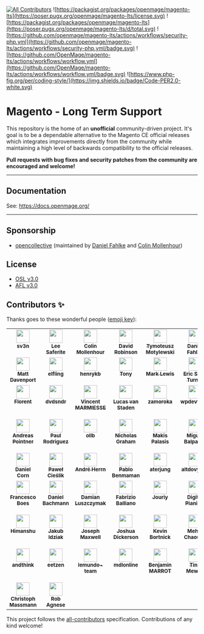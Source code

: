 [![All Contributors](https://img.shields.io/github/all-contributors/openmage/magento-lts?color=ee8449)](#contributors)
![https://packagist.org/packages/openmage/magento-lts](https://poser.pugx.org/openmage/magento-lts/license.svg)
![https://packagist.org/packages/openmage/magento-lts](https://poser.pugx.org/openmage/magento-lts/d/total.svg)
![https://github.com/openmage/magento-lts/actions/workflows/security-php.yml](https://github.com/openmage/magento-lts/actions/workflows/security-php.yml/badge.svg)
![https://github.com/OpenMage/magento-lts/actions/workflows/workflow.yml](https://github.com/OpenMage/magento-lts/actions/workflows/workflow.yml/badge.svg)
![https://www.php-fig.org/per/coding-style/](https://img.shields.io/badge/Code-PER2.0-white.svg)

# Magento - Long Term Support

This repository is the home of an **unofficial** community-driven project. It's goal is to be a dependable alternative
to the Magento CE official releases which integrates improvements directly from the community while maintaining a high
level of backwards compatibility to the official releases.

**Pull requests with bug fixes and security patches from the community are encouraged and welcome!**

---

## Documentation

See: https://docs.openmage.org/

---

## Sponsorship

* [opencollective](https://opencollective.com/openmage) (maintained by [Daniel Fahlke](https://github.com/Flyingmana) and [Colin Mollenhour](https://github.com/colinmollenhour))

## License

- [OSL v3.0](http://opensource.org/licenses/OSL-3.0)
- [AFL v3.0](http://opensource.org/licenses/AFL-3.0)

## Contributors ✨

Thanks goes to these wonderful people ([emoji key](https://allcontributors.org/docs/en/emoji-key)):

<!-- ALL-CONTRIBUTORS-LIST:START - Do not remove or modify this section -->
<!-- prettier-ignore-start -->
<!-- markdownlint-disable -->
<table>
  <tbody>
    <tr>
      <td align="center" valign="top" width="5%"><a href="https://magento.stackexchange.com/users/46249/sv3n"><img src="https://avatars1.githubusercontent.com/u/5022236?v=4" loading="lazy" width="35" alt=""/><br /><sub><b>sv3n</b></sub></a></td>
      <td align="center" valign="top" width="5%"><a href="https://github.com/LeeSaferite"><img src="https://avatars3.githubusercontent.com/u/47386?v=4" loading="lazy" width="35" alt=""/><br /><sub><b>Lee Saferite</b></sub></a></td>
      <td align="center" valign="top" width="5%"><a href="http://colin.mollenhour.com/"><img src="https://avatars3.githubusercontent.com/u/38738?v=4" loading="lazy" width="35" alt=""/><br /><sub><b>Colin Mollenhour</b></sub></a></td>
      <td align="center" valign="top" width="5%"><a href="https://github.com/drobinson"><img src="https://avatars1.githubusercontent.com/u/455332?v=4" loading="lazy" width="35" alt=""/><br /><sub><b>David Robinson</b></sub></a></td>
      <td align="center" valign="top" width="5%"><a href="https://macopedia.com/"><img src="https://avatars1.githubusercontent.com/u/515397?v=4" loading="lazy" width="35" alt=""/><br /><sub><b>Tymoteusz Motylewski</b></sub></a></td>
      <td align="center" valign="top" width="5%"><a href="http://flyingmana.name/"><img src="https://avatars3.githubusercontent.com/u/237319?v=4" loading="lazy" width="35" alt=""/><br /><sub><b>Daniel Fahlke</b></sub></a></td>
      <td align="center" valign="top" width="5%"><a href="https://overhemden.com/"><img src="https://avatars3.githubusercontent.com/u/652395?v=4" loading="lazy" width="35" alt=""/><br /><sub><b>SNH_NL</b></sub></a></td>
      <td align="center" valign="top" width="5%"><a href="https://github.com/spinsch"><img src="https://avatars1.githubusercontent.com/u/519865?v=4" loading="lazy" width="35" alt=""/><br /><sub><b>Marc Romano</b></sub></a></td>
      <td align="center" valign="top" width="5%"><a href="http://www.fabian-blechschmidt.de/"><img src="https://avatars1.githubusercontent.com/u/379680?v=4" loading="lazy" width="35" alt=""/><br /><sub><b>Fabian Blechschmidt</b></sub></a></td>
      <td align="center" valign="top" width="5%"><a href="https://github.com/Sekiphp"><img src="https://avatars2.githubusercontent.com/u/9967016?v=4" loading="lazy" width="35" alt=""/><br /><sub><b>Luboš Hubáček</b></sub></a></td>
      <td align="center" valign="top" width="5%"><a href="https://github.com/edannenberg"><img src="https://avatars0.githubusercontent.com/u/1352794?v=4" loading="lazy" width="35" alt=""/><br /><sub><b>Erik Dannenberg</b></sub></a></td>
      <td align="center" valign="top" width="5%"><a href="http://srcode.nl/"><img src="https://avatars2.githubusercontent.com/u/1163348?v=4" loading="lazy" width="35" alt=""/><br /><sub><b>Jeroen Boersma</b></sub></a></td>
      <td align="center" valign="top" width="5%"><a href="https://www.linkedin.com/in/lfluvisotto"><img src="https://avatars3.githubusercontent.com/u/535626?v=4" loading="lazy" width="35" alt=""/><br /><sub><b>Leandro F. L.</b></sub></a></td>
      <td align="center" valign="top" width="5%"><a href="https://github.com/kkrieger85"><img src="https://avatars2.githubusercontent.com/u/4435523?v=4" loading="lazy" width="35" alt=""/><br /><sub><b>Kevin Krieger</b></sub></a></td>
      <td align="center" valign="top" width="5%"><a href="https://github.com/kiatng"><img src="https://avatars1.githubusercontent.com/u/1106470?v=4" loading="lazy" width="35" alt=""/><br /><sub><b>Ng Kiat Siong</b></sub></a></td>
      <td align="center" valign="top" width="5%"><a href="https://github.com/bob2021"><img src="https://avatars0.githubusercontent.com/u/8102829?v=4" loading="lazy" width="35" alt=""/><br /><sub><b>bob2021</b></sub></a></td>
      <td align="center" valign="top" width="5%"><a href="https://github.com/bastienlm"><img src="https://avatars1.githubusercontent.com/u/13004368?v=4" loading="lazy" width="35" alt=""/><br /><sub><b>Bastien Lamamy</b></sub></a></td>
      <td align="center" valign="top" width="5%"><a href="https://github.com/DmitryFursNeklo"><img src="https://avatars3.githubusercontent.com/u/6996108?v=4" loading="lazy" width="35" alt=""/><br /><sub><b>Dmitry Furs</b></sub></a></td>
      <td align="center" valign="top" width="5%"><a href="https://github.com/rjocoleman"><img src="https://avatars0.githubusercontent.com/u/154176?v=4" loading="lazy" width="35" alt=""/><br /><sub><b>Robert Coleman</b></sub></a></td>
      <td align="center" valign="top" width="5%"><a href="http://milandavidek.cz/"><img src="https://avatars2.githubusercontent.com/u/4263992?v=4" loading="lazy" width="35" alt=""/><br /><sub><b>Milan Davídek</b></sub></a></td>
    </tr>
    <tr>
      <td align="center" valign="top" width="5%"><a href="https://mattdavenport.io/"><img src="https://avatars3.githubusercontent.com/u/1127393?v=4" loading="lazy" width="35" alt=""/><br /><sub><b>Matt Davenport</b></sub></a></td>
      <td align="center" valign="top" width="5%"><a href="https://github.com/kestraly"><img src="https://avatars3.githubusercontent.com/u/13368757?v=4" loading="lazy" width="35" alt=""/><br /><sub><b>elfling</b></sub></a></td>
      <td align="center" valign="top" width="5%"><a href="https://github.com/henrykbrzoska"><img src="https://avatars1.githubusercontent.com/u/4395216?v=4" loading="lazy" width="35" alt=""/><br /><sub><b>henrykb</b></sub></a></td>
      <td align="center" valign="top" width="5%"><a href="https://github.com/empiricompany"><img src="https://avatars0.githubusercontent.com/u/5071467?v=4" loading="lazy" width="35" alt=""/><br /><sub><b>Tony</b></sub></a></td>
      <td align="center" valign="top" width="5%"><a href="https://netalico.com/"><img src="https://avatars0.githubusercontent.com/u/2094614?v=4" loading="lazy" width="35" alt=""/><br /><sub><b>Mark Lewis</b></sub></a></td>
      <td align="center" valign="top" width="5%"><a href="https://github.com/ericseanturner"><img src="https://avatars3.githubusercontent.com/u/42879056?v=4" loading="lazy" width="35" alt=""/><br /><sub><b>Eric Sean Turner</b></sub></a></td>
      <td align="center" valign="top" width="5%"><a href="https://willcodeforfood.github.io/"><img src="https://avatars2.githubusercontent.com/u/1639118?v=4" loading="lazy" width="35" alt=""/><br /><sub><b>Eric Seastrand</b></sub></a></td>
      <td align="center" valign="top" width="5%"><a href="https://www.ambimax.de/"><img src="https://avatars1.githubusercontent.com/u/14741874?v=4" loading="lazy" width="35" alt=""/><br /><sub><b>Tobias Schifftner</b></sub></a></td>
      <td align="center" valign="top" width="5%"><a href="https://www.simonsprankel.com/"><img src="https://avatars1.githubusercontent.com/u/930199?v=4" loading="lazy" width="35" alt=""/><br /><sub><b>Simon Sprankel</b></sub></a></td>
      <td align="center" valign="top" width="5%"><a href="https://tomlankhorst.nl/"><img src="https://avatars0.githubusercontent.com/u/675432?v=4" loading="lazy" width="35" alt=""/><br /><sub><b>Tom Lankhorst</b></sub></a></td>
      <td align="center" valign="top" width="5%"><a href="https://shirtsofholland.com/"><img src="https://avatars0.githubusercontent.com/u/11224809?v=4" loading="lazy" width="35" alt=""/><br /><sub><b>shirtsofholland</b></sub></a></td>
      <td align="center" valign="top" width="5%"><a href="https://github.com/sebastianwagner"><img src="https://avatars0.githubusercontent.com/u/1701745?v=4" loading="lazy" width="35" alt=""/><br /><sub><b>sebastianwagner</b></sub></a></td>
      <td align="center" valign="top" width="5%"><a href="https://maximehuran.fr/"><img src="https://avatars1.githubusercontent.com/u/11380627?v=4" loading="lazy" width="35" alt=""/><br /><sub><b>Maxime Huran</b></sub></a></td>
      <td align="center" valign="top" width="5%"><a href="https://github.com/pepijnblom"><img src="https://avatars0.githubusercontent.com/u/6009489?v=4" loading="lazy" width="35" alt=""/><br /><sub><b>Pepijn</b></sub></a></td>
      <td align="center" valign="top" width="5%"><a href="https://github.com/manuperezgo"><img src="https://avatars0.githubusercontent.com/u/8482836?v=4" loading="lazy" width="35" alt=""/><br /><sub><b>manuperezgo</b></sub></a></td>
      <td align="center" valign="top" width="5%"><a href="https://www.luigifab.fr/"><img src="https://avatars1.githubusercontent.com/u/31816829?v=4" loading="lazy" width="35" alt=""/><br /><sub><b>luigifab</b></sub></a></td>
      <td align="center" valign="top" width="5%"><a href="https://github.com/loekvangool"><img src="https://avatars0.githubusercontent.com/u/7300472?v=4" loading="lazy" width="35" alt=""/><br /><sub><b>Loek van Gool</b></sub></a></td>
      <td align="center" valign="top" width="5%"><a href="https://github.com/kpitn"><img src="https://avatars2.githubusercontent.com/u/41059?v=4" loading="lazy" width="35" alt=""/><br /><sub><b>kpitn</b></sub></a></td>
      <td align="center" valign="top" width="5%"><a href="https://github.com/kalenjordan"><img src="https://avatars2.githubusercontent.com/u/1542197?v=4" loading="lazy" width="35" alt=""/><br /><sub><b>kalenjordan</b></sub></a></td>
      <td align="center" valign="top" width="5%"><a href="https://www.ioweb.gr/en"><img src="https://avatars3.githubusercontent.com/u/20220341?v=4" loading="lazy" width="35" alt=""/><br /><sub><b>IOWEB TECHNOLOGIES</b></sub></a></td>
    </tr>
    <tr>
      <td align="center" valign="top" width="5%"><a href="https://github.com/fplantinet"><img src="https://avatars0.githubusercontent.com/u/2428023?v=4" loading="lazy" width="35" alt=""/><br /><sub><b>Florent</b></sub></a></td>
      <td align="center" valign="top" width="5%"><a href="https://github.com/dvdsndr"><img src="https://avatars1.githubusercontent.com/u/13637075?v=4" loading="lazy" width="35" alt=""/><br /><sub><b>dvdsndr</b></sub></a></td>
      <td align="center" valign="top" width="5%"><a href="https://github.com/VincentMarmiesse"><img src="https://avatars0.githubusercontent.com/u/1949412?v=4" loading="lazy" width="35" alt=""/><br /><sub><b>Vincent MARMIESSE</b></sub></a></td>
      <td align="center" valign="top" width="5%"><a href="http://www.proxiblue.com.au/"><img src="https://avatars2.githubusercontent.com/u/4994260?v=4" loading="lazy" width="35" alt=""/><br /><sub><b>Lucas van Staden</b></sub></a></td>
      <td align="center" valign="top" width="5%"><a href="http://zamoroka.com/"><img src="https://avatars1.githubusercontent.com/u/9164112?v=4" loading="lazy" width="35" alt=""/><br /><sub><b>zamoroka</b></sub></a></td>
      <td align="center" valign="top" width="5%"><a href="https://github.com/wpdevteam"><img src="https://avatars3.githubusercontent.com/u/1577103?v=4" loading="lazy" width="35" alt=""/><br /><sub><b>wpdevteam</b></sub></a></td>
      <td align="center" valign="top" width="5%"><a href="http://www.storefront.be/"><img src="https://avatars1.githubusercontent.com/u/71019?v=4" loading="lazy" width="35" alt=""/><br /><sub><b>Wouter Samaey</b></sub></a></td>
      <td align="center" valign="top" width="5%"><a href="https://github.com/vovayatsyuk"><img src="https://avatars2.githubusercontent.com/u/306080?v=4" loading="lazy" width="35" alt=""/><br /><sub><b>Vova Yatsyuk</b></sub></a></td>
      <td align="center" valign="top" width="5%"><a href="https://hydrobuilder.com/"><img src="https://avatars3.githubusercontent.com/u/1300504?v=4" loading="lazy" width="35" alt=""/><br /><sub><b>Trevor Hartman</b></sub></a></td>
      <td align="center" valign="top" width="5%"><a href="https://github.com/trabulium"><img src="https://avatars3.githubusercontent.com/u/1046615?v=4" loading="lazy" width="35" alt=""/><br /><sub><b>Somewhere</b></sub></a></td>
      <td align="center" valign="top" width="5%"><a href="https://www.schmengler-se.de/"><img src="https://avatars1.githubusercontent.com/u/367320?v=4" loading="lazy" width="35" alt=""/><br /><sub><b>Fabian Schmengler /></b></sub></a></td>
      <td align="center" valign="top" width="5%"><a href="https://copex.io/"><img src="https://avatars1.githubusercontent.com/u/584168?v=4" loading="lazy" width="35" alt=""/><br /><sub><b>Roman Hutterer</b></sub></a></td>
      <td align="center" valign="top" width="5%"><a href="https://www.haiku.co.nz/"><img src="https://avatars2.githubusercontent.com/u/123676?v=4" loading="lazy" width="35" alt=""/><br /><sub><b>Sergei Filippov</b></sub></a></td>
      <td align="center" valign="top" width="5%"><a href="https://github.com/samsteele"><img src="https://avatars3.githubusercontent.com/u/10742174?v=4" loading="lazy" width="35" alt=""/><br /><sub><b>Sam Steele</b></sub></a></td>
      <td align="center" valign="top" width="5%"><a href="https://goo.gl/WCUymp"><img src="https://avatars2.githubusercontent.com/u/59101?v=4" loading="lazy" width="35" alt=""/><br /><sub><b>Ricardo Velhote</b></sub></a></td>
      <td align="center" valign="top" width="5%"><a href="https://royduineveld.nl/"><img src="https://avatars2.githubusercontent.com/u/1703233?v=4" loading="lazy" width="35" alt=""/><br /><sub><b>Roy Duineveld</b></sub></a></td>
      <td align="center" valign="top" width="5%"><a href="https://github.com/roberto-ebizmarts"><img src="https://avatars0.githubusercontent.com/u/51710909?v=4" loading="lazy" width="35" alt=""/><br /><sub><b>Roberto Sarmiento Pérez</b></sub></a></td>
      <td align="center" valign="top" width="5%"><a href="https://www.pierre-martin.fr/"><img src="https://avatars0.githubusercontent.com/u/75968?v=4" loading="lazy" width="35" alt=""/><br /><sub><b>Pierre Martin</b></sub></a></td>
      <td align="center" valign="top" width="5%"><a href="https://github.com/rafdol"><img src="https://avatars2.githubusercontent.com/u/20263372?v=4" loading="lazy" width="35" alt=""/><br /><sub><b>Rafał Dołgopoł</b></sub></a></td>
      <td align="center" valign="top" width="5%"><a href="https://github.com/rafaelpatro"><img src="https://avatars0.githubusercontent.com/u/13813964?v=4" loading="lazy" width="35" alt=""/><br /><sub><b>Rafael Patro</b></sub></a></td>
    </tr>
    <tr>
      <td align="center" valign="top" width="5%"><a href="https://copex.io/"><img src="https://avatars3.githubusercontent.com/u/1998210?v=4" loading="lazy" width="35" alt=""/><br /><sub><b>Andreas Pointner</b></sub></a></td>
      <td align="center" valign="top" width="5%"><a href="https://github.com/paulrodriguez"><img src="https://avatars2.githubusercontent.com/u/6373764?v=4" loading="lazy" width="35" alt=""/><br /><sub><b>Paul Rodriguez</b></sub></a></td>
      <td align="center" valign="top" width="5%"><a href="https://github.com/ollb"><img src="https://avatars0.githubusercontent.com/u/5952064?v=4" loading="lazy" width="35" alt=""/><br /><sub><b>ollb</b></sub></a></td>
      <td align="center" valign="top" width="5%"><a href="https://github.com/nintenic"><img src="https://avatars0.githubusercontent.com/u/1317618?v=4" loading="lazy" width="35" alt=""/><br /><sub><b>Nicholas Graham</b></sub></a></td>
      <td align="center" valign="top" width="5%"><a href="https://github.com/mpalasis"><img src="https://avatars0.githubusercontent.com/u/37408939?v=4" loading="lazy" width="35" alt=""/><br /><sub><b>Makis Palasis</b></sub></a></td>
      <td align="center" valign="top" width="5%"><a href="http://magento.stackexchange.com/users/5209/mbalparda"><img src="https://avatars1.githubusercontent.com/u/3997682?v=4" loading="lazy" width="35" alt=""/><br /><sub><b>Miguel Balparda</b></sub></a></td>
      <td align="center" valign="top" width="5%"><a href="https://www.ecomni.nl/"><img src="https://avatars3.githubusercontent.com/u/2143634?v=4" loading="lazy" width="35" alt=""/><br /><sub><b>Mark van der Sanden</b></sub></a></td>
      <td align="center" valign="top" width="5%"><a href="https://binarzone.com/"><img src="https://avatars1.githubusercontent.com/u/200507?v=4" loading="lazy" width="35" alt=""/><br /><sub><b>Micky Socaci</b></sub></a></td>
      <td align="center" valign="top" width="5%"><a href="https://www.binaerfabrik.de/"><img src="https://avatars3.githubusercontent.com/u/7369753?v=4" loading="lazy" width="35" alt=""/><br /><sub><b>Marvin Sengera</b></sub></a></td>
      <td align="center" valign="top" width="5%"><a href="https://github.com/kanevbg"><img src="https://avatars3.githubusercontent.com/u/11477130?v=4" loading="lazy" width="35" alt=""/><br /><sub><b>Kostadin A.</b></sub></a></td>
      <td align="center" valign="top" width="5%"><a href="https://github.com/julienloizelet"><img src="https://avatars3.githubusercontent.com/u/20956510?v=4" loading="lazy" width="35" alt=""/><br /><sub><b>Julien Loizelet</b></sub></a></td>
      <td align="center" valign="top" width="5%"><a href="https://maxcluster.de/"><img src="https://avatars0.githubusercontent.com/u/1112507?v=4" loading="lazy" width="35" alt=""/><br /><sub><b>Jonas Hünig</b></sub></a></td>
      <td align="center" valign="top" width="5%"><a href="https://github.com/jaroschek"><img src="https://avatars1.githubusercontent.com/u/470290?v=4" loading="lazy" width="35" alt=""/><br /><sub><b>Stefan Jaroschek</b></sub></a></td>
      <td align="center" valign="top" width="5%"><a href="http://jacques.sh/"><img src="https://avatars2.githubusercontent.com/u/858611?v=4" loading="lazy" width="35" alt=""/><br /><sub><b>Jacques Bodin-Hullin</b></sub></a></td>
      <td align="center" valign="top" width="5%"><a href="https://github.com/googlygoo"><img src="https://avatars3.githubusercontent.com/u/7078871?v=4" loading="lazy" width="35" alt=""/><br /><sub><b>Wilhelm Ellmann</b></sub></a></td>
      <td align="center" valign="top" width="5%"><a href="https://github.com/edwinkortman"><img src="https://avatars2.githubusercontent.com/u/7047894?v=4" loading="lazy" width="35" alt=""/><br /><sub><b>Edwin.</b></sub></a></td>
      <td align="center" valign="top" width="5%"><a href="https://github.com/drago-aca"><img src="https://avatars3.githubusercontent.com/u/14777419?v=4" loading="lazy" width="35" alt=""/><br /><sub><b>drago-aca</b></sub></a></td>
      <td align="center" valign="top" width="5%"><a href="https://github.com/dng-dev"><img src="https://avatars0.githubusercontent.com/u/836079?v=4" loading="lazy" width="35" alt=""/><br /><sub><b>Daniel Niedergesäß</b></sub></a></td>
      <td align="center" valign="top" width="5%"><a href="https://github.com/davis2125"><img src="https://avatars2.githubusercontent.com/u/14129105?v=4" loading="lazy" width="35" alt=""/><br /><sub><b>J Davis</b></sub></a></td>
      <td align="center" valign="top" width="5%"><a href="https://github.com/damien-biasotto"><img src="https://avatars0.githubusercontent.com/u/430633?v=4" loading="lazy" width="35" alt=""/><br /><sub><b>Damien Biasotto</b></sub></a></td>
    </tr>
    <tr>
      <td align="center" valign="top" width="5%"><a href="https://github.com/cundd"><img src="https://avatars2.githubusercontent.com/u/743122?v=4" loading="lazy" width="35" alt=""/><br /><sub><b>Daniel Corn</b></sub></a></td>
      <td align="center" valign="top" width="5%"><a href="http://www.cieslix.com/"><img src="https://avatars0.githubusercontent.com/u/6729521?v=4" loading="lazy" width="35" alt=""/><br /><sub><b>Paweł Cieślik</b></sub></a></td>
      <td align="center" valign="top" width="5%"><a href="https://github.com/borriglione"><img src="https://avatars2.githubusercontent.com/u/465544?v=4" loading="lazy" width="35" alt=""/><br /><sub><b>André Herrn</b></sub></a></td>
      <td align="center" valign="top" width="5%"><a href="https://github.com/blopa"><img src="https://avatars3.githubusercontent.com/u/3838114?v=4" loading="lazy" width="35" alt=""/><br /><sub><b>Pablo Benmaman</b></sub></a></td>
      <td align="center" valign="top" width="5%"><a href="https://github.com/aterjung"><img src="https://avatars1.githubusercontent.com/u/3084302?v=4" loading="lazy" width="35" alt=""/><br /><sub><b>aterjung</b></sub></a></td>
      <td align="center" valign="top" width="5%"><a href="https://github.com/altdovydas"><img src="https://avatars3.githubusercontent.com/u/8860049?v=4" loading="lazy" width="35" alt=""/><br /><sub><b>altdovydas</b></sub></a></td>
      <td align="center" valign="top" width="5%"><a href="https://github.com/alissonjr"><img src="https://avatars2.githubusercontent.com/u/11911917?v=4" loading="lazy" width="35" alt=""/><br /><sub><b>Alisson Júnior</b></sub></a></td>
      <td align="center" valign="top" width="5%"><a href="https://github.com/alexkirsch"><img src="https://avatars3.githubusercontent.com/u/9553441?v=4" loading="lazy" width="35" alt=""/><br /><sub><b>Alex Kirsch</b></sub></a></td>
      <td align="center" valign="top" width="5%"><a href="https://github.com/SnowCommerceBrand"><img src="https://avatars3.githubusercontent.com/u/37154233?v=4" loading="lazy" width="35" alt=""/><br /><sub><b>Branden</b></sub></a></td>
      <td align="center" valign="top" width="5%"><a href="https://github.com/PofMagicfingers"><img src="https://avatars3.githubusercontent.com/u/469501?v=4" loading="lazy" width="35" alt=""/><br /><sub><b>Pof Magicfingers</b></sub></a></td>
      <td align="center" valign="top" width="5%"><a href="https://github.com/MichaelThessel"><img src="https://avatars1.githubusercontent.com/u/2926266?v=4" loading="lazy" width="35" alt=""/><br /><sub><b>Michael Thessel</b></sub></a></td>
      <td align="center" valign="top" width="5%"><a href="https://github.com/JonLaliberte"><img src="https://avatars3.githubusercontent.com/u/5403662?v=4" loading="lazy" width="35" alt=""/><br /><sub><b>Jonathan Laliberte</b></sub></a></td>
      <td align="center" valign="top" width="5%"><a href="https://www.linkedin.com/in/ivanchepurnyi"><img src="https://avatars2.githubusercontent.com/u/866758?v=4" loading="lazy" width="35" alt=""/><br /><sub><b>Ivan Chepurnyi</b></sub></a></td>
      <td align="center" valign="top" width="5%"><a href="https://github.com/Ig0r-M-magic42"><img src="https://avatars1.githubusercontent.com/u/22006850?v=4" loading="lazy" width="35" alt=""/><br /><sub><b>Igor</b></sub></a></td>
      <td align="center" valign="top" width="5%"><a href="https://github.com/EliasKotlyar"><img src="https://avatars0.githubusercontent.com/u/9529505?v=4" loading="lazy" width="35" alt=""/><br /><sub><b>Elias Kotlyar</b></sub></a></td>
      <td align="center" valign="top" width="5%"><a href="https://github.com/Hejty1"><img src="https://avatars2.githubusercontent.com/u/53661954?v=4" loading="lazy" width="35" alt=""/><br /><sub><b>Hejty1</b></sub></a></td>
      <td align="center" valign="top" width="5%"><a href="https://github.com/Gaelle"><img src="https://avatars2.githubusercontent.com/u/112183?v=4" loading="lazy" width="35" alt=""/><br /><sub><b>Gaelle</b></sub></a></td>
      <td align="center" valign="top" width="5%"><a href="https://www.martinez-frederic.fr/"><img src="https://avatars3.githubusercontent.com/u/13019288?v=4" loading="lazy" width="35" alt=""/><br /><sub><b>Frédéric MARTINEZ</b></sub></a></td>
      <td align="center" valign="top" width="5%"><a href="https://github.com/FaustTobias"><img src="https://avatars1.githubusercontent.com/u/48201729?v=4" loading="lazy" width="35" alt=""/><br /><sub><b>Tobias Faust</b></sub></a></td>
      <td align="center" valign="top" width="5%"><a href="https://github.com/AndresInSpace"><img src="https://avatars2.githubusercontent.com/u/14356094?v=4" loading="lazy" width="35" alt=""/><br /><sub><b>AndresInSpace</b></sub></a></td>
    </tr>
    <tr>
      <td align="center" valign="top" width="5%"><a href="https://github.com/boesbo"><img src="https://avatars1.githubusercontent.com/u/12744378?v=4" loading="lazy" width="35" alt=""/><br /><sub><b>Francesco Boes</b></sub></a></td>
      <td align="center" valign="top" width="5%"><a href="https://github.com/dbachmann"><img src="https://avatars1.githubusercontent.com/u/1921769?v=4" loading="lazy" width="35" alt=""/><br /><sub><b>Daniel Bachmann</b></sub></a></td>
      <td align="center" valign="top" width="5%"><a href="https://github.com/daim2k5"><img src="https://avatars.githubusercontent.com/u/656150?v=4" loading="lazy" width="35" alt=""/><br /><sub><b>Damian Luszczymak</b></sub></a></td>
      <td align="center" valign="top" width="5%"><a href="http://fabrizioballiano.com/"><img src="https://avatars.githubusercontent.com/u/909743?v=4" loading="lazy" width="35" alt=""/><br /><sub><b>Fabrizio Balliano</b></sub></a></td>
      <td align="center" valign="top" width="5%"><a href="https://github.com/jouriy"><img src="https://avatars.githubusercontent.com/u/68122106?v=4" loading="lazy" width="35" alt=""/><br /><sub><b>Jouriy</b></sub></a></td>
      <td align="center" valign="top" width="5%"><a href="http://www.digital-pianism.com/"><img src="https://avatars.githubusercontent.com/u/16592249?v=4" loading="lazy" width="35" alt=""/><br /><sub><b>Digital Pianism</b></sub></a></td>
      <td align="center" valign="top" width="5%"><a href="https://github.com/justinbeaty"><img src="https://avatars.githubusercontent.com/u/51970393?v=4" loading="lazy" width="35" alt=""/><br /><sub><b>Justin Beaty</b></sub></a></td>
      <td align="center" valign="top" width="5%"><a href="https://github.com/ADDISON74"><img src="https://avatars.githubusercontent.com/u/8360474?v=4" loading="lazy" width="35" alt=""/><br /><sub><b>ADDISON</b></sub></a></td>
      <td align="center" valign="top" width="5%"><a href="http://dinhe.net/~aredridel/"><img src="https://avatars.githubusercontent.com/u/2876?v=4" loading="lazy" width="35" alt=""/><br /><sub><b>Aria Stewart</b></sub></a></td>
      <td align="center" valign="top" width="5%"><a href="https://github.com/drwilliams"><img src="https://avatars.githubusercontent.com/u/11303389?v=4" loading="lazy" width="35" alt=""/><br /><sub><b>Dean Williams</b></sub></a></td>
      <td align="center" valign="top" width="5%"><a href="https://github.com/hhirsch"><img src="https://avatars.githubusercontent.com/u/2451426?v=4" loading="lazy" width="35" alt=""/><br /><sub><b>Henry Hirsch</b></sub></a></td>
      <td align="center" valign="top" width="5%"><a href="https://github.com/kdckrs"><img src="https://avatars.githubusercontent.com/u/2227271?v=4" loading="lazy" width="35" alt=""/><br /><sub><b>kdckrs</b></sub></a></td>
      <td align="center" valign="top" width="5%"><a href="https://github.com/sicet7"><img src="https://avatars.githubusercontent.com/u/7220364?v=4" loading="lazy" width="35" alt=""/><br /><sub><b>Martin René Sørensen</b></sub></a></td>
      <td align="center" valign="top" width="5%"><a href="https://www.b3-it.de/"><img src="https://avatars.githubusercontent.com/u/3726836?v=4" loading="lazy" width="35" alt=""/><br /><sub><b>Frank Rochlitzer</b></sub></a></td>
      <td align="center" valign="top" width="5%"><a href="http://www.alterweb.nl/"><img src="https://avatars.githubusercontent.com/u/12827587?v=4" loading="lazy" width="35" alt=""/><br /><sub><b>AlterWeb</b></sub></a></td>
      <td align="center" valign="top" width="5%"><a href="https://github.com/Caprico85"><img src="https://avatars.githubusercontent.com/u/2081806?v=4" loading="lazy" width="35" alt=""/><br /><sub><b>Caprico</b></sub></a></td>
      <td align="center" valign="top" width="5%"><a href="https://github.com/davidwindell"><img src="https://avatars.githubusercontent.com/u/1720090?v=4" loading="lazy" width="35" alt=""/><br /><sub><b>David Windell</b></sub></a></td>
      <td align="center" valign="top" width="5%"><a href="https://github.com/drashmk"><img src="https://avatars.githubusercontent.com/u/2790702?v=4" loading="lazy" width="35" alt=""/><br /><sub><b>Dragan Atanasov</b></sub></a></td>
      <td align="center" valign="top" width="5%"><a href="https://github.com/lamskoy"><img src="https://avatars.githubusercontent.com/u/233998?v=4" loading="lazy" width="35" alt=""/><br /><sub><b>Eugene Lamskoy</b></sub></a></td>
      <td align="center" valign="top" width="5%"><a href="https://github.com/ferdiusa"><img src="https://avatars.githubusercontent.com/u/1997982?v=4" loading="lazy" width="35" alt=""/><br /><sub><b>Ferdinand</b></sub></a></td>
    </tr>
    <tr>
      <td align="center" valign="top" width="5%"><a href="https://focused-wescoff-bfb488.netlify.app/"><img src="https://avatars.githubusercontent.com/u/65963997?v=4" loading="lazy" width="35" alt=""/><br /><sub><b>Himanshu</b></sub></a></td>
      <td align="center" valign="top" width="5%"><a href="https://github.com/idziakjakub"><img src="https://avatars.githubusercontent.com/u/7571848?v=4" loading="lazy" width="35" alt=""/><br /><sub><b>Jakub Idziak</b></sub></a></td>
      <td align="center" valign="top" width="5%"><a href="https://swiftotter.com/"><img src="https://avatars.githubusercontent.com/u/1151186?v=4" loading="lazy" width="35" alt=""/><br /><sub><b>Joseph Maxwell</b></sub></a></td>
      <td align="center" valign="top" width="5%"><a href="https://www.promenade.co/"><img src="https://avatars.githubusercontent.com/u/53793523?v=4" loading="lazy" width="35" alt=""/><br /><sub><b>Joshua Dickerson</b></sub></a></td>
      <td align="center" valign="top" width="5%"><a href="https://github.com/KBortnick"><img src="https://avatars.githubusercontent.com/u/4563592?v=4" loading="lazy" width="35" alt=""/><br /><sub><b>Kevin Bortnick</b></sub></a></td>
      <td align="center" valign="top" width="5%"><a href="https://github.com/mehdichaouch"><img src="https://avatars.githubusercontent.com/u/861701?v=4" loading="lazy" width="35" alt=""/><br /><sub><b>Mehdi Chaouch</b></sub></a></td>
      <td align="center" valign="top" width="5%"><a href="https://www.elidrissi.dev/"><img src="https://avatars.githubusercontent.com/u/67818913?v=4" loading="lazy" width="35" alt=""/><br /><sub><b>Mohamed ELIDRISSI</b></sub></a></td>
      <td align="center" valign="top" width="5%"><a href="http://publicus.nl/"><img src="https://avatars.githubusercontent.com/u/249633?v=4" loading="lazy" width="35" alt=""/><br /><sub><b>Justin van Elst</b></sub></a></td>
      <td align="center" valign="top" width="5%"><a href="https://github.com/nikkuexe"><img src="https://avatars.githubusercontent.com/u/1317618?v=4" loading="lazy" width="35" alt=""/><br /><sub><b>Nicholas Graham</b></sub></a></td>
      <td align="center" valign="top" width="5%"><a href="https://patrickschnell.de/"><img src="https://avatars.githubusercontent.com/u/1762478?v=4" loading="lazy" width="35" alt=""/><br /><sub><b>Patrick Schnell</b></sub></a></td>
      <td align="center" valign="top" width="5%"><a href="https://www.cronin-tech.com/"><img src="https://avatars.githubusercontent.com/u/6902411?v=4" loading="lazy" width="35" alt=""/><br /><sub><b>Patrick Cronin</b></sub></a></td>
      <td align="center" valign="top" width="5%"><a href="https://github.com/petrsvamberg"><img src="https://avatars.githubusercontent.com/u/54709445?v=4" loading="lazy" width="35" alt=""/><br /><sub><b>Petr Švamberg</b></sub></a></td>
      <td align="center" valign="top" width="5%"><a href="https://rafaelcg.com/"><img src="https://avatars.githubusercontent.com/u/610598?v=4" loading="lazy" width="35" alt=""/><br /><sub><b>Rafael Corrêa Gomes</b></sub></a></td>
      <td align="center" valign="top" width="5%"><a href="https://www.mageconsult.de/"><img src="https://avatars.githubusercontent.com/u/1145186?v=4" loading="lazy" width="35" alt=""/><br /><sub><b>Ralf Siepker</b></sub></a></td>
      <td align="center" valign="top" width="5%"><a href="https://sunel.github.io/"><img src="https://avatars.githubusercontent.com/u/1009777?v=4" loading="lazy" width="35" alt=""/><br /><sub><b>Sunel Tr</b></sub></a></td>
      <td align="center" valign="top" width="5%"><a href="https://github.com/ktomk"><img src="https://avatars.githubusercontent.com/u/352517?v=4" loading="lazy" width="35" alt=""/><br /><sub><b>Tom Klingenberg</b></sub></a></td>
      <td align="center" valign="top" width="5%"><a href="https://github.com/ToonSpin"><img src="https://avatars.githubusercontent.com/u/1450038?v=4" loading="lazy" width="35" alt=""/><br /><sub><b>Toon</b></sub></a></td>
      <td align="center" valign="top" width="5%"><a href="https://www.wexo.dk/"><img src="https://avatars.githubusercontent.com/u/7666143?v=4" loading="lazy" width="35" alt=""/><br /><sub><b>WEXO team</b></sub></a></td>
      <td align="center" valign="top" width="5%"><a href="https://www.sandstein.de/"><img src="https://avatars.githubusercontent.com/u/23700116?v=4" loading="lazy" width="35" alt=""/><br /><sub><b>Wilfried Wolf</b></sub></a></td>
      <td align="center" valign="top" width="5%"><a href="https://github.com/akrzemianowski"><img src="https://avatars.githubusercontent.com/u/44834491?v=4" loading="lazy" width="35" alt=""/><br /><sub><b>akrzemianowski</b></sub></a></td>
    </tr>
    <tr>
      <td align="center" valign="top" width="5%"><a href="https://github.com/andthink"><img src="https://avatars.githubusercontent.com/u/1862377?v=4" loading="lazy" width="35" alt=""/><br /><sub><b>andthink</b></sub></a></td>
      <td align="center" valign="top" width="5%"><a href="https://github.com/eetzen"><img src="https://avatars.githubusercontent.com/u/67363284?v=4" loading="lazy" width="35" alt=""/><br /><sub><b>eetzen</b></sub></a></td>
      <td align="center" valign="top" width="5%"><a href="https://github.com/lemundo-team"><img src="https://avatars.githubusercontent.com/u/61752623?v=4" loading="lazy" width="35" alt=""/><br /><sub><b>lemundo-team</b></sub></a></td>
      <td align="center" valign="top" width="5%"><a href="https://github.com/mdlonline"><img src="https://avatars.githubusercontent.com/u/5389528?v=4" loading="lazy" width="35" alt=""/><br /><sub><b>mdlonline</b></sub></a></td>
      <td align="center" valign="top" width="5%"><a href="https://www.developpeur-web-tlse.fr/"><img src="https://avatars.githubusercontent.com/u/5030086?v=4" loading="lazy" width="35" alt=""/><br /><sub><b>Benjamin MARROT</b></sub></a></td>
      <td align="center" valign="top" width="5%"><a href="https://github.com/tmewes"><img src="https://avatars.githubusercontent.com/u/12640514?v=4" loading="lazy" width="35" alt=""/><br /><sub><b>Tino Mewes</b></sub></a></td>
      <td align="center" valign="top" width="5%"><a href="http://cebe.cc/"><img src="https://avatars.githubusercontent.com/u/189796?v=4" loading="lazy" width="35" alt=""/><br /><sub><b>Carsten Brandt</b></sub></a></td>
      <td align="center" valign="top" width="5%"><a href="https://github.com/eneiasramos"><img src="https://avatars.githubusercontent.com/u/2862728?v=4" loading="lazy" width="35" alt=""/><br /><sub><b>Enéias Ramos de Melo</b></sub></a></td>
      <td align="center" valign="top" width="5%"><a href="https://github.com/discountscott"><img src="https://avatars.githubusercontent.com/u/5454596?v=4" loading="lazy" width="35" alt=""/><br /><sub><b>Scott Moore</b></sub></a></td>
      <td align="center" valign="top" width="5%"><a href="https://github.com/rfeese"><img src="https://avatars.githubusercontent.com/u/7074181?v=4" loading="lazy" width="35" alt=""/><br /><sub><b>Roger Feese</b></sub></a></td>
      <td align="center" valign="top" width="5%"><a href="https://github.com/AGelzer"><img src="https://avatars.githubusercontent.com/u/34437931?v=4" loading="lazy" width="35" alt=""/><br /><sub><b>Alexander Gelzer</b></sub></a></td>
      <td align="center" valign="top" width="5%"><a href="https://github.com/davidhiendl"><img src="https://avatars.githubusercontent.com/u/11006964?v=4" loading="lazy" width="35" alt=""/><br /><sub><b>David Hiendl</b></sub></a></td>
      <td align="center" valign="top" width="5%"><a href="https://github.com/gorbunovav"><img src="https://avatars.githubusercontent.com/u/2665015?v=4" loading="lazy" width="35" alt=""/><br /><sub><b>Andrey Gorbunov</b></sub></a></td>
      <td align="center" valign="top" width="5%"><a href="https://github.com/Tomasz-Silpion"><img src="https://avatars.githubusercontent.com/u/5328659?v=4" loading="lazy" width="35" alt=""/><br /><sub><b>Tomasz Gregorczyk</b></sub></a></td>
      <td align="center" valign="top" width="5%"><a href="https://juhoholsa.com/"><img src="https://avatars.githubusercontent.com/u/15036353?v=4" loading="lazy" width="35" alt=""/><br /><sub><b>Juho Hölsä</b></sub></a></td>
      <td align="center" valign="top" width="5%"><a href="https://github.com/seifer7"><img src="https://avatars.githubusercontent.com/u/13601073?v=4" loading="lazy" width="35" alt=""/><br /><sub><b>Kane</b></sub></a></td>
      <td align="center" valign="top" width="5%"><a href="https://github.com/Sdfendor"><img src="https://avatars.githubusercontent.com/u/2728018?v=4" loading="lazy" width="35" alt=""/><br /><sub><b>Kevin Jakob</b></sub></a></td>
      <td align="center" valign="top" width="5%"><a href="https://github.com/leissbua"><img src="https://avatars.githubusercontent.com/u/68073221?v=4" loading="lazy" width="35" alt=""/><br /><sub><b>Michael Leiss</b></sub></a></td>
      <td align="center" valign="top" width="5%"><a href="https://www.riseart.com/"><img src="https://avatars.githubusercontent.com/u/26821235?v=4" loading="lazy" width="35" alt=""/><br /><sub><b>Marcos Steverlynck</b></sub></a></td>
      <td align="center" valign="top" width="5%"><a href="https://github.com/ahudock"><img src="https://avatars.githubusercontent.com/u/33500977?v=4" loading="lazy" width="35" alt=""/><br /><sub><b>Andy Hudock</b></sub></a></td>
    </tr>
    <tr>
      <td align="center" valign="top" width="5%"><a href="https://www.vianetz.com/"><img src="https://avatars.githubusercontent.com/u/26252058?v=4" loading="lazy" width="35" alt=""/><br /><sub><b>Christoph Massmann</b></sub></a></td>
      <td align="center" valign="top" width="5%"><a href="https://github.com/ragnese"><img src="https://avatars.githubusercontent.com/u/7927565?v=4" loading="lazy" width="35" alt=""/><br /><sub><b>Rob Agnese</b></sub></a></td>
    </tr>
  </tbody>
</table>

<!-- markdownlint-restore -->
<!-- prettier-ignore-end -->

<!-- ALL-CONTRIBUTORS-LIST:END -->

This project follows the [all-contributors](https://github.com/all-contributors/all-contributors) specification. Contributions of any kind welcome!
